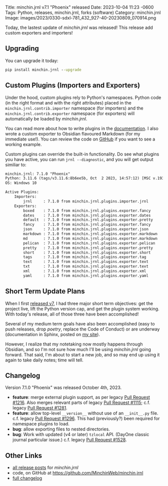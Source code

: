 Title: minchin.jrnl v7.1 "Phoenix" released
Date: 2023-10-04 11:23 -0600
Tags: Python, releases, minchin.jrnl, forks (software)
Category: minchin.jrnl
Image: images/2023/0330-sdxl-781_432_927-40-20230809_070914.png

Today, the lastest update of *minchin.jrnl* was released! This release add
custom exporters and importers!

## Upgrading

You can upgrade it today:

~~~cmd
pip install minchin.jrnl --upgrade
~~~

## Custom Plugins (Importers and Exporters)

Under the hood, custom plugins rely to Python's namespaces. Python code (in the
right format and with the right attributes) placed in the
`minchin.jrnl.contrib.importer` namespace (for importers) and the
`minchin.jrnl.contrib.exporter` namespace (for exporters) will automatically be
loaded by *minchin.jrnl*.

You can read more about how to write plugins in the
[documentation](http://minchin.ca/minchin.jrnl/reference/plugins/). I also
wrote a custom exporter to Obsidian flavoured Markdown (for my immediate use!).
You can review the code on
[GitHub](https://github.com/MinchinWeb/minchin.jrnl.contrib.exporter.obsidian)
if you want to see a working example.

Custom plugins can override the built-in functionality. Do see what plugins you
have active, you can run `jrnl --diagnostic`, and you will get output similiar to:

~~~txt
minchin.jrnl: 7.1.0 "Phoenix"
Python: 3.11.6 (tags/v3.11.6:8b6ee5b, Oct  2 2023, 14:57:12) [MSC v.1935 64 bit (AMD64)]
OS: Windows 10

Active Plugins:
    Importers:
        jrnl     : 7.1.0 from minchin.jrnl.plugins.importer.jrnl
    Exporters:
        boxed    : 7.1.0 from minchin.jrnl.plugins.exporter.fancy
        dates    : 7.1.0 from minchin.jrnl.plugins.exporter.dates
        default  : 7.1.0 from minchin.jrnl.plugins.exporter.pretty
        fancy    : 7.1.0 from minchin.jrnl.plugins.exporter.fancy
        json     : 7.1.0 from minchin.jrnl.plugins.exporter.json
        markdown : 7.1.0 from minchin.jrnl.plugins.exporter.markdown
        md       : 7.1.0 from minchin.jrnl.plugins.exporter.markdown
        pelican  : 7.1.0 from minchin.jrnl.plugins.exporter.pelican
        pretty   : 7.1.0 from minchin.jrnl.plugins.exporter.pretty
        short    : 7.1.0 from minchin.jrnl.plugins.exporter.short
        tags     : 7.1.0 from minchin.jrnl.plugins.exporter.tag
        text     : 7.1.0 from minchin.jrnl.plugins.exporter.text
        txt      : 7.1.0 from minchin.jrnl.plugins.exporter.text
        xml      : 7.1.0 from minchin.jrnl.plugins.exporter.xml
        yaml     : 7.1.0 from minchin.jrnl.plugins.exporter.yaml
~~~


## Short Term Update Plans

When I first [released v7]({filename}20230919-minchin-jrnl-700-released.md), I
had three major short term objectives: get the project live, lift the Python
version cap, and get the plugin system working. With today's release, all of
those three have been accomplished!

Several of my medium term goals have also been accomplished (easy to push
releases, drop *poetry*, replace the Code of Conduct) or are underway
(documentation in Sphinx, posted on [my
site](http://minchin.ca/minchin.jrnl/reference/plugins/)).

However, I realize that my notetaking now mostly happens through Obsidian, and
so I'm not sure how much I'll be using *minchin.jrnl* going forward. That said,
I'm about to start a new job, and so may end up using it again to take daily
notes; time will tell.

## Changelog

Version 7.1.0 "Phoenix" was released October 4th, 2023.

- **feature**: merge external plugin support, as per legacy [Pull Request
  #1216](https://github.com/jrnl-org/jrnl/pull/1216). Also merges relevant
  parts of legacy [Pull Request
  #1115](https://github.com/jrnl-org/jrnl/pull/1115); c.f. legacy [Pull Request
  #1281](https://github.com/jrnl-org/jrnl/pull/1281).
- **feature**: allow top-level `__version__` without use of an `__init__.py`
  file. c.f. legacy [Pull Request
  #1296](https://github.com/jrnl-org/jrnl/pull/1296). This had (previously?)
  been required for namespace plugins to load.
- **bug**: allow exporting files to nested directories.
- **bug**: Work with updated (v4 or later) `tzlocal` API. (DayOne classic
  journal particular issue.) c.f. legacy [Pull Request
  #1528](https://github.com/jrnl-org/jrnl/pull/1528).

## Other Links

- [all release posts]({tag}minchin.jrnl) for *minchin.jrnl*
- code, on GitHub at <https://github.com/MinchinWeb/minchin.jrnl>
- [full changelog](http://minchin.ca/minchin.jrnl/changelog/)

